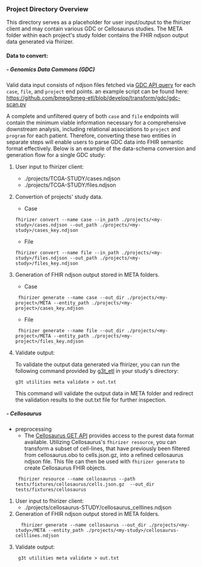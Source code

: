 ### Project Directory Overview
This directory serves as a placeholder for user input/output to the fhirizer client and may contain various GDC or Cellosaurus studies.
The META folder within each project's study folder contains the FHIR ndjson output data generated via fhirizer.


#### Data to convert:
##### - Genomics Data Commons (GDC)
Valid data input consists of ndjson files fetched via [GDC API query](https://docs.gdc.cancer.gov/API/Users_Guide/Python_Examples/) for each `case`, `file`, and `project` end points. 
an example script can be found here: https://github.com/bmeg/bmeg-etl/blob/develop/transform/gdc/gdc-scan.py 

A complete and unfiltered query of both `case` and `file` endpoints will contain the minimum viable information necessary for a comprehensive downstream analysis, including relational associations to `project` and `program` for each patient. Therefore, converting these two entities in separate steps will enable users to parse GDC data into FHIR semantic format effectively.
Below is an example of the data-schema conversion and generation flow for a single GDC study:

1. User input to fhirizer client: 
   - ./projects/TCGA-STUDY/cases.ndjson
   - ./projects/TCGA-STUDY/files.ndjson
2. Convertion of projects' study data.
   - Case
    ``` 
   fhirizer convert --name case --in_path ./projects/<my-study>/cases.ndjson --out_path ./projects/<my-study>/cases_key.ndjson 
   ```
   - File
    ``` 
   fhirizer convert --name file --in_path ./projects/<my-study>/files.ndjson --out_path ./projects/<my-study>/files_key.ndjson 
   ```
   
3. Generation of FHIR ndjson output stored in META folders.
   - Case
    ``` 
     fhirizer generate --name case --out_dir ./projects/<my-project>/META --entity_path ./projects/<my-project>/cases_key.ndjson
   ```
   - File
    ``` 
     fhirizer generate --name file --out_dir ./projects/<my-project>/META --entity_path ./projects/<my-project>/files_key.ndjson
   ```
4. Validate output:
    
    To validate the output data generated via fhirizer, you can run the following command provided by [g3t_etl](https://github.com/ACED-IDP/g3t_etl) in your study's directory:
    ```
    g3t utilities meta validate > out.txt
    ```
    This command will validate the output data in META folder and redirect the validation results to the out.txt file for further inspection. 

##### - Cellosaurus

- preprocessing 
  - The [Cellosaurus GET API](https://api.cellosaurus.org/) provides access to the purest data format available. Utilizing Cellosaurus's `fhirizer resource`, you can transform a subset of cell-lines, that have previously been filtered from cellosaurus.obo to cells.json.gz, into a refined cellosaurus ndjson file. This file can then be used with `fhirizer generate` to create Cellosaurus FHIR objects. 
  ```
   fhirizer resource --name cellosaurus --path tests/fixtures/cellosaurus/cells.json.gz  --out_dir tests/fixtures/cellosaurus
  ```

1. User input to fhirizer client: 
   - ./projects/cellosaurus-STUDY/cellosaurus_celllines.ndjson
2. Generation of FHIR ndjson output stored in META folders.
    ```
      fhirizer generate --name cellosaurus --out_dir ./projects/<my-study>/META --entity_path ./projects/<my-study>/cellosaurus-celllines.ndjson
    ```
3. Validate output:
   ```
    g3t utilities meta validate > out.txt
    ```